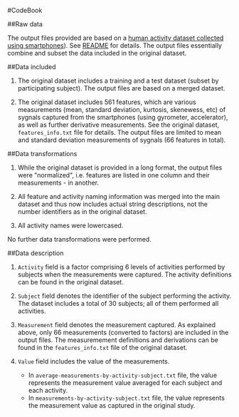 #CodeBook

##Raw data

The output files provided are based on a [human activity dataset collected using smartphones](http://archive.ics.uci.edu/ml/datasets/Human+Activity+Recognition+Using+Smartphones)). See [README](README,md) for details. The output files essentially combine and subset the data included in the original dataset.

##Data included

1. The original dataset includes a training and a test dataset (subset by participating subject). The output files are based on a merged dataset.

2. The original dataset includes 561 features, which are various measurements (mean, standard deviation, kurtosis, skenewess, etc) of sygnals captured from the smartphones (using gyrometer, accelerator), as well as further derivative measurements. See the original dataset, `features_info.txt` file for details. The output files are limited to mean and standard deviation measurements of sygnals (66 features in total).

##Data transformations

1. While the original dataset is provided in a long format, the output files were "normalized", i.e. features are listed in one column and their measurements - in another.

1. All feature and activity naming information was merged into the main dataset and thus now includes actual string descriptions, not the number identifiers as in the original dataset.

2. All activity names were lowercased.

No further data transformations were performed.

##Data description

1. `Activity` field is a factor comprising 6 levels of activities performed by subjects when the measurements were captured. The activity definitions can be found in the original dataset.

2. `Subject` field denotes the identifier of the subject performing the activity. The dataset includes a total of 30 subjects; all of them performed all activities. 

3. `Measurement` field denotes the measurement captured. As explained above, only 66 measurements (converted to factors) are included in the output files. The measuremement definitions and derivations can be found in the `features_info.txt` file of the original dataset.

4. `Value` field includes the value of the measurements.
    - In `average-measurements-by-activity-subject.txt` file, the value represents the measurement value averaged for each subject and each activity.
    - In `measurements-by-activity-subject.txt` file, the value represents the measurement value as captured in the original study.
    